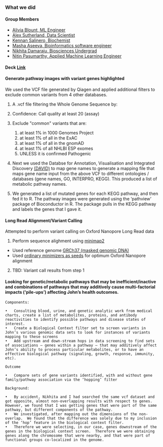 
### What we did

#### Group Members

- [Alivia Blount, ML Engineer]()
- [Alex Sutherland, Data Scientist]()
- [Kennan Salinero, Biochemist]()
- [Masha Aseeva, Bioinformatics software engineer]()
- [Nikhita Damaraju, Biosciences Undergrad]()
- [Nitin Pasumarthy, Applied Machine Learning Engineer]()

#### Deck [Link](https://docs.google.com/presentation/d/1ZXT5jUo6xXdOTiBgAHEMkdiA7NQvlT2sAEywak2mAVI/edit#slide=id.g5b3afa7024_3_0)

#### Generate pathway images with variant genes highlighted

We used the VCF file generated by Qiagen and applied additional filters to exclude common variants from 4 other databases.

1. A .vcf file filtering the Whole Genome Sequence by:
 1. Confidence: Call quality at least 20 (assay)
 2. Exclude "common" variants that are:
     1.  at least 1% in 1000 Genomes Project
     2.  at least 1% of all in the ExAC
     3.  at least 1% of all in the gnomAD
     4.  at least 1% of all NHLBI ESP exomes
     5. UNLESS it is confirmed Pathogenic
     
2. Next we used the Databse for Annotation, Visualisation and Integrated Discovery [(DAVID)](https://david-d.ncifcrf.gov/) to map gene names to generate a mapping file that maps gene name input from the above VCF to different ontologies / databases (gene names, GO, INTERPRO, KEGG). This produced a list of metabolic pathway names.

3. We generated a list of mutated genes for each KEGG pathway, and then fed it to R. The pathway images were generated using the ‘pathview’ package of Bioconductor in R. The package pulls in the KEGG pathway and labels the genes that I gave it.

#### Long Read Alignment/Variant Calling

Attempted to perform variant calling on Oxford Nanopore Long Read data

1. Perform sequence alighment using [minimap2](https://github.com/lh3/minimap2)
 * Used reference genome [GRCh37 (masked genomic DNA)](ftp://ftp.ensembl.org/pub/grch37/current/fasta/homo_sapiens/dna/Homo_sapiens.GRCh37.dna_rm.primary_assembly.fa.gz)
 * Used [ordinary minimizers as seeds](https://github.com/lh3/minimap2#map-long-noisy-genomic-reads) for optimum Oxford Nanopore alignment

2. TBD: Variant call results from step 1

#### Looking for genetic/metabolic pathways that may be inefficient/inactive and combinations of pathways that may additively cause multi-factorial impacts (‘pile-ups’) affecting John’s health outcomes.

	Components:
	
	•	Consulting blood, urine, and genetic analytic work from medical charts, create a list of metabolites, proteins, and antibody reactivities to identify possible pathways and disease states of interest.
	•	Create a Biological Context filter set to screen variants in John’s various genomic data sets to look for instances of variants mapping to these screens
	•	Add upstream and down-stream hops in data screening to find sets of associations – genes within a pathway – that may additively affect John’s ability to process particular metabolites, or to have an effective biological pathway (signaling, growth, response, immunity, etc).
	
	Outcome
	
	•	Compare sets of gene variants identified, with and without gene family/pathway association via the ‘hopping’ filter
	
	Background:
	
	•	By accident, Nikhita and I had searched the same vcf dataset and got opposite, almost non-overlapping results with respect to genes.  However, we found that I was getting genes that were part of the same pathway, but different components of the pathway.
	•	We investigated, after mapping out the dimensions of the non-overlap.  We found that the difference was solely due to my inclusion of the ‘hop’ feature in the biological context filter.  
	•	Therefore we were selecting, in our case, genes downstream of the genes in the biological context screen.  Therefore we were obtaining genes along the chromosome that were nearby, and that were part of functional groups co-localized in the genome.



